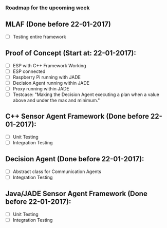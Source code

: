 ### Roadmap for the upcoming week
## MLAF (Done before 22-01-2017)
- [ ] Testing entire framework

## Proof of Concept (Start at: 22-01-2017):
- [ ] ESP with C++ Framework Working
- [ ] ESP connected 
- [ ] Raspberry Pi running with JADE
- [ ] Decision Agent running within JADE
- [ ] Proxy running within JADE
- [ ] Testcase: "Making the Decision Agent executing a plan when a value above and under the max and minimum."

## C++ Sensor Agent Framework (Done before 22-01-2017):
- [ ] Unit Testing
- [ ] Integration Testing

## Decision Agent (Done before 22-01-2017):
- [ ] Abstract class for Communication Agents
- [ ] Integration Testing

## Java/JADE Sensor Agent Framework (Done before 22-01-2017):
- [ ] Unit Testing
- [ ] Integration Testing
